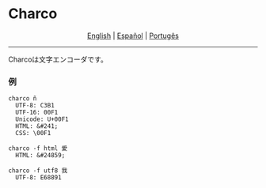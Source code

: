 # Charco

<p align="center">
	<a href="../README.md">English</a> |
	<a href="README-es.md">Español</a> |
	<a href="README-pt.md">Portugês</a>
</p>

---


Charcoは文字エンコーダです。

### 例

```
charco ñ
  UTF-8: C3B1
  UTF-16: 00F1
  Unicode: U+00F1
  HTML: &#241;
  CSS: \00F1

charco -f html 愛
  HTML: &#24859;

charco -f utf8 我
  UTF-8: E68891

```
